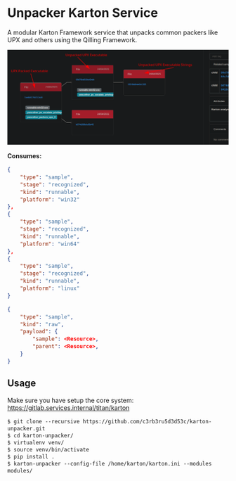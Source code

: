# Unpacker Karton Service

A modular Karton Framework service that unpacks common packers like UPX and others using the Qilling Framework.

![objects](docs/img/objects.png)

**Consumes:**
```json
{
    "type": "sample",
    "stage": "recognized",
    "kind": "runnable",
    "platform": "win32"
},
{
    "type": "sample", 
    "stage": "recognized",
    "kind": "runnable",
    "platform": "win64" 
},
{ 
    "type": "sample",
    "stage": "recognized",
    "kind": "runnable",
    "platform": "linux"
}
```

```json
{
    "type": "sample",
    "kind": "raw",
    "payload": {
        "sample": <Resource>,
        "parent": <Resource>,
    }
}
```

## Usage

Make sure you have setup the core system: https://gitlab.services.internal/titan/karton

```shell
$ git clone --recursive https://github.com/c3rb3ru5d3d53c/karton-unpacker.git
$ cd karton-unpacker/
$ virtualenv venv/
$ source venv/bin/activate
$ pip install .
$ karton-unpacker --config-file /home/karton/karton.ini --modules modules/
```
